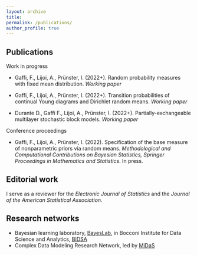 ```yaml
---
layout: archive
title: 
permalink: /publications/
author_profile: true
---
```


Publications
---

Work in progress

* Gaffi, F., Lijoi, A., Prünster, I. (2022+). Random probability measures with fixed mean distribution. *Working paper*

* Gaffi, F., Lijoi, A., Prünster, I. (2022+). Transition probabilities of continual Young diagrams and Dirichlet random means. *Working paper*

* Durante D., Gaffi F., Lijoi, A., Prünster, I. (2022+). Partially-exchangeable multilayer stochastic block models. *Working paper*


Conference proceedings

* Gaffi, F., Lijoi, A., Prünster, I. (2022). Specification of the base measure of nonparametric priors via random means. *Methodological and Computational Contributions on Bayesian Statistics, Springer Proceedings in Mathematics and Statistics*. In press.


Editorial work
---

I serve as a reviewer for the _Electronic Journal of Statistics_ and the _Journal of the American Statistical Association_.

Research networks
---
* Bayesian learning laboratory, [BayesLab](https://www.bayeslab.unibocconi.eu/wps/wcm/connect/Cdr/Bayeslab/Home), in Bocconi Institute for Data Science and Analytics, [BIDSA](https://www.bidsa.unibocconi.eu/wps/wcm/connect/Site/Bidsa/Home/)
* Complex Data Modeling Research Network, led by [MiDaS](https://midas.mat.uc.cl/network/)
